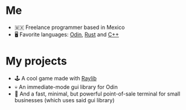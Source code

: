 # Me
  - 🇲🇽 Freelance programmer based in Mexico
  - 🖥️ Favorite languages: [Odin](https://odin-lang.org/), [Rust](https://rust-lang.org) and [C++](https://www.youtube.com/watch?v=dQw4w9WgXcQ)
# My projects
  - 🕹️ A cool game made with [Raylib](https://raylib.com)
  - 💀 An immediate-mode gui library for Odin
  - 🏪 And a fast, minimal, but powerful point-of-sale terminal for small businesses (which uses said gui library)
